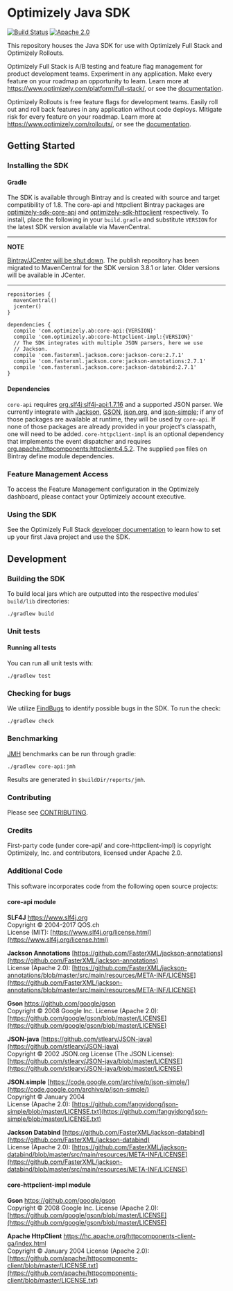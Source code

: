 Optimizely Java SDK
===================
[![Build Status](https://travis-ci.org/optimizely/java-sdk.svg?branch=master)](https://travis-ci.org/optimizely/java-sdk)
[![Apache 2.0](https://img.shields.io/badge/license-APACHE%202.0-blue.svg)](http://www.apache.org/licenses/LICENSE-2.0)

This repository houses the Java SDK for use with Optimizely Full Stack and Optimizely Rollouts.

Optimizely Full Stack is A/B testing and feature flag management for product development teams. Experiment in any application. Make every feature on your roadmap an opportunity to learn. Learn more at https://www.optimizely.com/platform/full-stack/, or see the [documentation](https://docs.developers.optimizely.com/full-stack/docs).

Optimizely Rollouts is free feature flags for development teams. Easily roll out and roll back features in any application without code deploys. Mitigate risk for every feature on your roadmap. Learn more at https://www.optimizely.com/rollouts/, or see the [documentation](https://docs.developers.optimizely.com/rollouts/docs).


## Getting Started

### Installing the SDK

#### Gradle

The SDK is available through Bintray and is created with source and target compatibility of 1.8. The core-api and httpclient Bintray packages are [optimizely-sdk-core-api](https://bintray.com/optimizely/optimizely/optimizely-sdk-core-api)
and [optimizely-sdk-httpclient](https://bintray.com/optimizely/optimizely/optimizely-sdk-httpclient) respectively. To install, place the
following in your `build.gradle` and substitute `VERSION` for the latest SDK version available via MavenCentral.

---
**NOTE**

[Bintray/JCenter will be shut down](https://jfrog.com/blog/into-the-sunset-bintray-jcenter-gocenter-and-chartcenter/). The publish repository has been migrated to MavenCentral for the SDK version 3.8.1 or later. Older versions will be available in JCenter.

---


```
repositories {
  mavenCentral()
  jcenter()
}

dependencies {
  compile 'com.optimizely.ab:core-api:{VERSION}'
  compile 'com.optimizely.ab:core-httpclient-impl:{VERSION}'
  // The SDK integrates with multiple JSON parsers, here we use
  // Jackson.
  compile 'com.fasterxml.jackson.core:jackson-core:2.7.1'
  compile 'com.fasterxml.jackson.core:jackson-annotations:2.7.1'
  compile 'com.fasterxml.jackson.core:jackson-databind:2.7.1'
}
```  

#### Dependencies

`core-api` requires [org.slf4j:slf4j-api:1.7.16](https://mvnrepository.com/artifact/org.slf4j/slf4j-api/1.7.16) and a supported JSON parser. 
We currently integrate with [Jackson](https://github.com/FasterXML/jackson), [GSON](https://github.com/google/gson), [json.org](http://www.json.org),
and [json-simple](https://code.google.com/archive/p/json-simple); if any of those packages are available at runtime, they will be used by `core-api`.
If none of those packages are already provided in your project's classpath, one will need to be added. `core-httpclient-impl` is an optional 
dependency that implements the event dispatcher and requires [org.apache.httpcomponents:httpclient:4.5.2](https://mvnrepository.com/artifact/org.apache.httpcomponents/httpclient/4.5.2).
The supplied `pom` files on Bintray define module dependencies.

### Feature Management Access
To access the Feature Management configuration in the Optimizely dashboard, please contact your Optimizely account executive.

### Using the SDK

See the Optimizely Full Stack [developer documentation](http://developers.optimizely.com/server/reference/index.html) to learn how to set
up your first Java project and use the SDK.

## Development

### Building the SDK

To build local jars which are outputted into the respective modules' `build/lib` directories:

```
./gradlew build
```

### Unit tests

#### Running all tests

You can run all unit tests with:

```
./gradlew test
```

### Checking for bugs

We utilize [FindBugs](http://findbugs.sourceforge.net/) to identify possible bugs in the SDK. To run the check:

```
./gradlew check
```

### Benchmarking

[JMH](http://openjdk.java.net/projects/code-tools/jmh/) benchmarks can be run through gradle:

```
./gradlew core-api:jmh
```

Results are generated in `$buildDir/reports/jmh`.

### Contributing

Please see [CONTRIBUTING](CONTRIBUTING.md).

### Credits

First-party code (under core-api/ and core-httpclient-impl) is copyright Optimizely, Inc. and contributors, licensed under Apache 2.0.

### Additional Code

This software incorporates code from the following open source projects:

#### core-api module

**SLF4J** [https://www.slf4j.org ](https://www.slf4j.org)  
Copyright &copy; 2004-2017 QOS.ch  
License (MIT): [https://www.slf4j.org/license.html](https://www.slf4j.org/license.html)

**Jackson Annotations** [https://github.com/FasterXML/jackson-annotations](https://github.com/FasterXML/jackson-annotations)  
License (Apache 2.0): [https://github.com/FasterXML/jackson-annotations/blob/master/src/main/resources/META-INF/LICENSE](https://github.com/FasterXML/jackson-annotations/blob/master/src/main/resources/META-INF/LICENSE)

**Gson** [https://github.com/google/gson ](https://github.com/google/gson)  
Copyright &copy; 2008 Google Inc.
License (Apache 2.0): [https://github.com/google/gson/blob/master/LICENSE](https://github.com/google/gson/blob/master/LICENSE)

**JSON-java** [https://github.com/stleary/JSON-java](https://github.com/stleary/JSON-java)  
Copyright &copy; 2002 JSON.org 
License (The JSON License): [https://github.com/stleary/JSON-java/blob/master/LICENSE](https://github.com/stleary/JSON-java/blob/master/LICENSE)

**JSON.simple** [https://code.google.com/archive/p/json-simple/](https://code.google.com/archive/p/json-simple/)  
Copyright &copy; January 2004  
License (Apache 2.0): [https://github.com/fangyidong/json-simple/blob/master/LICENSE.txt](https://github.com/fangyidong/json-simple/blob/master/LICENSE.txt)

**Jackson Databind** [https://github.com/FasterXML/jackson-databind](https://github.com/FasterXML/jackson-databind)   
License (Apache 2.0): [https://github.com/FasterXML/jackson-databind/blob/master/src/main/resources/META-INF/LICENSE](https://github.com/FasterXML/jackson-databind/blob/master/src/main/resources/META-INF/LICENSE)

#### core-httpclient-impl module

**Gson** [https://github.com/google/gson ](https://github.com/google/gson)  
Copyright &copy; 2008 Google Inc.
License (Apache 2.0): [https://github.com/google/gson/blob/master/LICENSE](https://github.com/google/gson/blob/master/LICENSE)

**Apache HttpClient** [https://hc.apache.org/httpcomponents-client-ga/index.html ](https://hc.apache.org/httpcomponents-client-ga/index.html)  
Copyright &copy; January 2004
License (Apache 2.0): [https://github.com/apache/httpcomponents-client/blob/master/LICENSE.txt](https://github.com/apache/httpcomponents-client/blob/master/LICENSE.txt)
